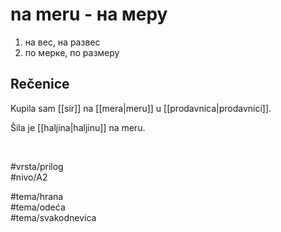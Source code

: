 # na meru - на меру

1. на вес, на развес  
2. по мерке, по размеру  

## Rečenice

Kupila sam [[sir]] na [[mera|meru]] u [[prodavnica|prodavnici]].  

Šila je [[haljina|haljinu]] na meru.  

<br>

#vrsta/prilog  
#nivo/A2  

#tema/hrana  
#tema/odeća  
#tema/svakodnevica  
